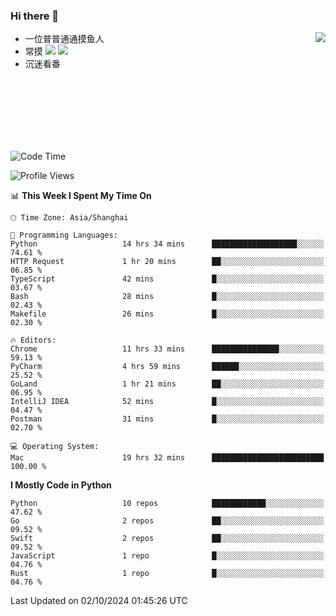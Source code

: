 ### Hi there 👋


<a href="https://github.com/yanlc39">
  <img align="right" src="https://github-readme-stats.vercel.app/api?username=yanlc39&show_icons=true&hide_border=true&icon_color=586069&title_color=a0a9af">
</a>

- 一位普普通通摸鱼人
- 常摸 ![](https://img.shields.io/badge/-Python-3e74a2?style=flat-square&logo=Python&logoColor=fff) ![](https://img.shields.io/badge/-C%2B%2B-brightgreen?style=flat-square)
- 沉迷看番



<br><br><br><br><br><br>


<!--START_SECTION:waka-->
![Code Time](http://img.shields.io/badge/Code%20Time-390%20hrs%2038%20mins-blue)

![Profile Views](http://img.shields.io/badge/Profile%20Views-4-blue)

📊 **This Week I Spent My Time On** 

```text
🕑︎ Time Zone: Asia/Shanghai

💬 Programming Languages: 
Python                   14 hrs 34 mins      ███████████████████░░░░░░   74.61 % 
HTTP Request             1 hr 20 mins        ██░░░░░░░░░░░░░░░░░░░░░░░   06.85 % 
TypeScript               42 mins             █░░░░░░░░░░░░░░░░░░░░░░░░   03.67 % 
Bash                     28 mins             █░░░░░░░░░░░░░░░░░░░░░░░░   02.43 % 
Makefile                 26 mins             █░░░░░░░░░░░░░░░░░░░░░░░░   02.30 % 

🔥 Editors: 
Chrome                   11 hrs 33 mins      ███████████████░░░░░░░░░░   59.13 % 
PyCharm                  4 hrs 59 mins       ██████░░░░░░░░░░░░░░░░░░░   25.52 % 
GoLand                   1 hr 21 mins        ██░░░░░░░░░░░░░░░░░░░░░░░   06.95 % 
IntelliJ IDEA            52 mins             █░░░░░░░░░░░░░░░░░░░░░░░░   04.47 % 
Postman                  31 mins             █░░░░░░░░░░░░░░░░░░░░░░░░   02.70 % 

💻 Operating System: 
Mac                      19 hrs 32 mins      █████████████████████████   100.00 % 
```

**I Mostly Code in Python** 

```text
Python                   10 repos            ████████████░░░░░░░░░░░░░   47.62 % 
Go                       2 repos             ██░░░░░░░░░░░░░░░░░░░░░░░   09.52 % 
Swift                    2 repos             ██░░░░░░░░░░░░░░░░░░░░░░░   09.52 % 
JavaScript               1 repo              █░░░░░░░░░░░░░░░░░░░░░░░░   04.76 % 
Rust                     1 repo              █░░░░░░░░░░░░░░░░░░░░░░░░   04.76 % 
```




 Last Updated on 02/10/2024 01:45:26 UTC
<!--END_SECTION:waka-->
